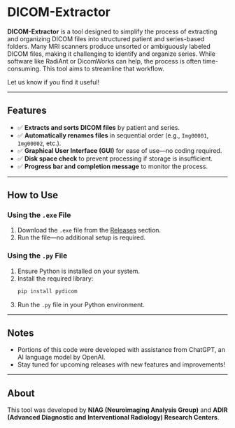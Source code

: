 # DICOM-Extractor

**DICOM-Extractor** is a tool designed to simplify the process of extracting and organizing DICOM files into structured patient and series-based folders. Many MRI scanners produce unsorted or ambiguously labeled DICOM files, making it challenging to identify and organize series. While software like RadiAnt or DicomWorks can help, the process is often time-consuming. This tool aims to streamline that workflow.

Let us know if you find it useful!

---

## Features

- ✅ **Extracts and sorts DICOM files** by patient and series.
- ✅ **Automatically renames files** in sequential order (e.g., `Img00001`, `Img00002`, etc.).
- ✅ **Graphical User Interface (GUI)** for ease of use—no coding required.
- ✅ **Disk space check** to prevent processing if storage is insufficient.
- ✅ **Progress bar and completion message** to monitor the process.

---

## How to Use

### Using the `.exe` File
1. Download the `.exe` file from the [Releases](#) section.
2. Run the file—no additional setup is required.

### Using the `.py` File
1. Ensure Python is installed on your system.
2. Install the required library:
   ```bash
   pip install pydicom
   ```
3. Run the `.py` file in your Python environment.

---

## Notes

- Portions of this code were developed with assistance from ChatGPT, an AI language model by OpenAI.
- Stay tuned for upcoming releases with new features and improvements!

---

## About

This tool was developed by **NIAG (Neuroimaging Analysis Group)** and **ADIR (Advanced Diagnostic and Interventional Radiology) Research Centers**.

